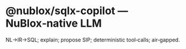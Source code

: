 # @nublox/sqlx-copilot — NuBlox‑native LLM

NL→IR→SQL; explain; propose SIP; deterministic tool‑calls; air‑gapped.
